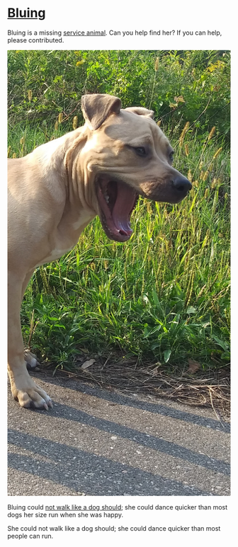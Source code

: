 # [Bluing](https://github.com/serviceanimals/Bluing/)

Bluing is a missing [service animal](https://serviceanimals.github.io/).  Can you help find her?  If you can help, please contributed.

[![SmilingBluing20190909.jpg](https://github.com/serviceanimals/gait/raw/master/SmilingBluing20190909.jpg)](https://github.com/serviceanimals/gait/raw/master/SmilingBluing20190909.jpg)

Bluing could [not walk like a dog should](https://serviceanimals.github.io/gait/); she could dance quicker than most dogs her size run when she was happy.

She could not walk like a dog should; she could dance quicker than most people can run.

<!-- [Issues at this repository](https://github.com/serviceanimals/Bluing/issues)

[Pulls at this repository](https://github.com/serviceanimals/Bluing/pulls)

#EOF -->

